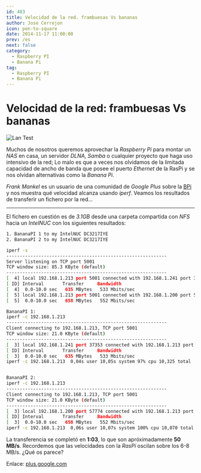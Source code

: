 ```yaml
---
id: 483
title: Velocidad de la red. frambuesas Vs bananas
author: Jose Cerrejon
icon: pen-to-square
date: 2014-11-17 11:00:00
prev: /es
next: false
category:
  - Raspberry PI
  - Banana Pi
tag:
  - Raspberry PI
  - Banana Pi
---
```


# Velocidad de la red: frambuesas Vs bananas

![Lan Test](/images/2014/11/Pi_LanTest.png)

Muchos de nosotros queremos aprovechar la *Raspberry Pi* para montar un *NAS* en casa, un servidor *DLNA, Samba* o cualquier proyecto que haga uso intensivo de la red; Lo malo es que a veces nos olvidamos de la limitada capacidad de ancho de banda que posee el puerto *Ethernet* de la RasPi y se nos olvidan alternativas como la *Banana Pi*. 

*Frank Mankel* es un usuario de una comunidad de *Google Plus* sobre la [BPi](https://plus.google.com/communities/116770564125019694131) y nos muestra qué velocidad alcanza usando *iperf*. Veamos los resultados de transferir un fichero por la red...

- - -

El fichero en cuestión es de *3.1GB* desde una carpeta compartida con *NFS* hacia un *IntelNUC* con los siguientes resultados:

```bash
1. BananaPI 1 to my IntelNUC DC3217IYE
2. BananaPI 2 to my IntelNUC DC3217IYE

iperf -s
------------------------------------------------------------
Server listening on TCP port 5001
TCP window size: 85.3 KByte (default)
------------------------------------------------------------
[  4] local 192.168.1.213 port 5001 connected with 192.168.1.241 port 37353
[ ID] Interval       Transfer     Bandwidth
[  4]  0.0-10.0 sec   635 MBytes   533 Mbits/sec
[  5] local 192.168.1.213 port 5001 connected with 192.168.1.200 port 57774
[  5]  0.0-10.0 sec   658 MBytes   552 Mbits/sec

BananaPI 1:
iperf -c 192.168.1.213
------------------------------------------------------------
Client connecting to 192.168.1.213, TCP port 5001
TCP window size: 21.0 KByte (default)
------------------------------------------------------------
[  3] local 192.168.1.241 port 37353 connected with 192.168.1.213 port 5001
[ ID] Interval       Transfer     Bandwidth
[  3]  0.0-10.0 sec   635 MBytes   533 Mbits/sec
iperf -c 192.168.1.213  0,04s user 10,05s system 97% cpu 10,325 total


BananaPI 2:
iperf -c 192.168.1.213
------------------------------------------------------------
Client connecting to 192.168.1.213, TCP port 5001
TCP window size: 21.0 KByte (default)
------------------------------------------------------------
[  3] local 192.168.1.200 port 57774 connected with 192.168.1.213 port 5001
[ ID] Interval       Transfer     Bandwidth
[  3]  0.0-10.0 sec   658 MBytes   552 Mbits/sec
iperf -c 192.168.1.213  0,06s user 10,07s system 100% cpu 10,070 total
```

La transferencia se completó en **1:03**, lo que son apróximadamente **50 MB/s**. Recordemos que las velocidades con la *RasPi* oscilan sobre los 6-8 MB/s. ¿Qué os parece?

Enlace: [plus.google.com](https://plus.google.com/106041080497354187726/posts/92qfxowj4dx)